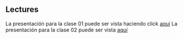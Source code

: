 ﻿## Lectures

La presentación para la clase 01 puede ser vista haciendo click [aquí](https://docs.google.com/presentation/d/1pRK9PIsI2Ws07UXP_gxwEATKBPzJRmQfeZFn4P4r5l4/edit?usp=sharing)
La presentación para la clase 02 puede ser vista [aquí](https://drive.google.com/open?id=1p4l4wfdOCucOksZtOEjYb_0Ooyyjoh9d)
